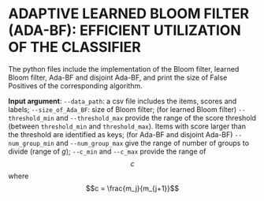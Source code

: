 # ADAPTIVE LEARNED BLOOM FILTER (ADA-BF): EFFICIENT UTILIZATION OF THE CLASSIFIER

The python files include the implementation of the Bloom filter, learned Bloom filter, Ada-BF and disjoint Ada-BF, and print the size of False Positives of the corresponding algorithm.

**Input argument**: `--data_path`: a csv file includes the items, scores and labels; `--size_of_Ada_BF`: size of Bloom filter;
(for learned Bloom filter) `--threshold_min` and `--threshold_max` provide the range of the score threshold (between `threshold_min` and `threshold_max`). Items with score larger than the threshold are identified as keys;
(for Ada-BF and disjoint Ada-BF) `--num_group_min` and `--num_group_max` give the range of number of groups to divide (range of $g$); `--c_min` and `--c_max` provide the range of $$c$$ where $$c = \frac{m_j}{m_{j+1}}$$

